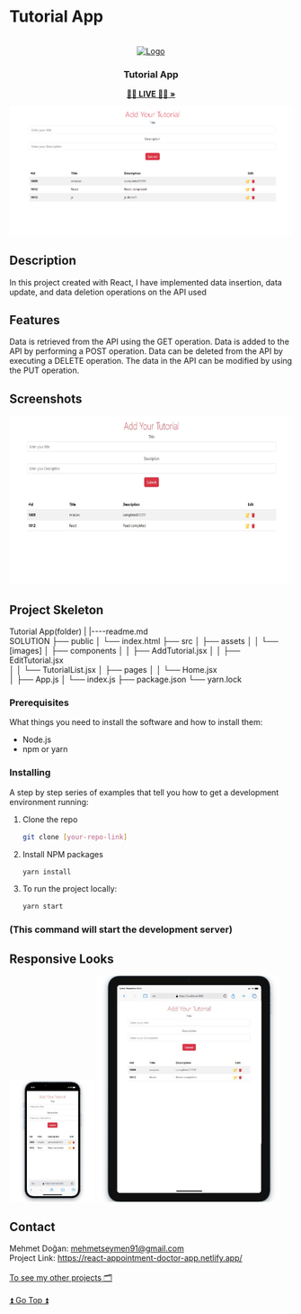 # Tutorial App

<br />
<div align="center" id="readme-top">
  <a href="#">
    <img src="https://encrypted-tbn0.gstatic.com/images?q=tbn:ANd9GcSRZVuEXO3uDjkw42ZGSrUyp5o8LTaw0iseFw&usqp=CAU" alt="Logo" width="400" height="100">
  </a>

  <h3 align="center">Tutorial App</h3>
  <p align="center">
    <a href="https://react-appointment-doctor-app.netlify.app/"><strong> 👩‍⚕️ LIVE 👨‍⚕️ »</strong></a>
    <br />
  </p>
</div>

<img src="./public/Animation.gif" >

## Description


In this project created with React, I have implemented data insertion, data update, and data deletion operations on the API used

## Features

Data is retrieved from the API using the GET operation.
Data is added to the API by performing a POST operation.
Data can be deleted from the API by executing a DELETE operation.
The data in the API can be modified by using the PUT operation.

## Screenshots
<img src="./public/Screenshot_1.jpg" alt="modalImg" width="100%" height="300px">



## Project Skeleton
Tutorial App(folder)
|
|----readme.md         
SOLUTION
├── public
│     └── index.html
├── src
│    ├── assets
│    │       └── [images]
│    ├── components
│    │       ├── AddTutorial.jsx
│    │       ├── EditTutorial.jsx  
│    │       └── TutorialList.jsx 
│    ├── pages
│    │       └── Home.jsx        
│    ├── App.js
│    └── index.js
├── package.json
└── yarn.lock

### Prerequisites

What things you need to install the software and how to install them:

-   Node.js
-   npm or yarn

### Installing

A step by step series of examples that tell you how to get a development environment running:

1. Clone the repo
    ```sh
    git clone [your-repo-link]
    ```
2. Install NPM packages
    ```sh
    yarn install
    ```
3. To run the project locally:
    ```sh
    yarn start
    ```

### (This command will start the development server)

## Responsive Looks

<img src="./public/Screenshot_2.jpg" alt="modalImg" width="30%">
<img src="./public/Screenshot_3.jpg" alt="modalImg" width="65%" >

## Contact

Mehmet Doğan: mehmetseymen91@gmail.com <br>
Project Link: https://react-appointment-doctor-app.netlify.app/<br><br>
 [To see my other projects 🗂](https://github.com/Mehmet-github06) <br><br>
 <a href="readme-top" >⏫ Go Top ⏫</a>